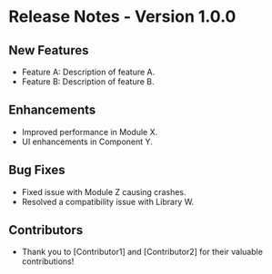 # Release Notes - Version 1.0.0

## New Features
- Feature A: Description of feature A.
- Feature B: Description of feature B.

## Enhancements
- Improved performance in Module X.
- UI enhancements in Component Y.

## Bug Fixes
- Fixed issue with Module Z causing crashes.
- Resolved a compatibility issue with Library W.

## Contributors
- Thank you to [Contributor1] and [Contributor2] for their valuable contributions!
